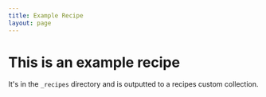 ```yaml
---
title: Example Recipe
layout: page
---
```


# This is an example recipe

It's in the `_recipes` directory and is outputted to a recipes custom collection.
